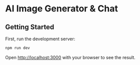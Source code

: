 # AI Image Generator & Chat

## Getting Started

First, run the development server:

```bash
npm run dev
```

Open [http://localhost:3000](http://localhost:3000) with your browser to see the result.
